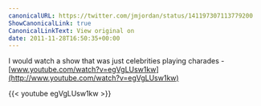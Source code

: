 ```yaml
---
canonicalURL: https://twitter.com/jmjordan/status/141197307113779200
ShowCanonicalLink: true
CanonicalLinkText: View original on
date: 2011-11-28T16:50:35+00:00
---
```

I would watch a show that was just celebrities playing charades - [www.youtube.com/watch?v=egVgLUsw1kw](http://www.youtube.com/watch?v=egVgLUsw1kw)

{{< youtube egVgLUsw1kw >}}